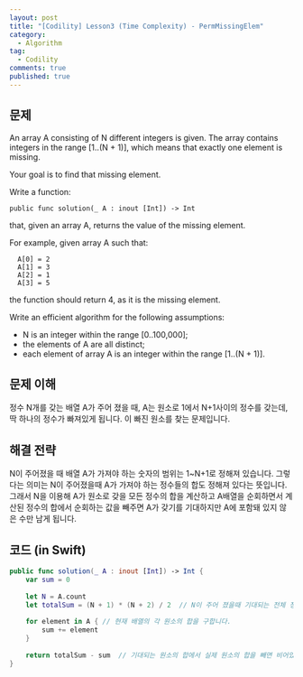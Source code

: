 ```yaml
---
layout: post
title: "[Codility] Lesson3 (Time Complexity) - PermMissingElem"
category: 
  - Algorithm
tag:
  - Codility
comments: true
published: true
---
```


## 문제
An array A consisting of N different integers is given. The array contains integers in the range [1..(N + 1)], which means that exactly one element is missing.

Your goal is to find that missing element.

Write a function:

`
public func solution(_ A : inout [Int]) -> Int
`

that, given an array A, returns the value of the missing element.

For example, given array A such that:

```
  A[0] = 2
  A[1] = 3
  A[2] = 1
  A[3] = 5
```

the function should return 4, as it is the missing element.

Write an efficient algorithm for the following assumptions:

- N is an integer within the range [0..100,000];
- the elements of A are all distinct;
- each element of array A is an integer within the range [1..(N + 1)].

## 문제 이해
정수 N개를 갖는 배열 A가 주어 졌을 때, A는 원소로 1에서 N+1사이의 정수를 갖는데, 딱 하나의 정수가 빠져있게 됩니다. 이 빠진 원소를 찾는 문제입니다.


## 해결 전략
N이 주어졌을 때 배열 A가 가져야 하는 숫자의 범위는 1~N+1로 정해져 있습니다. 그렇다는 의미는 N이 주어졌을때 A가 가져야 하는 정수들의 합도 정해져 있다는 뜻입니다. 그래서 N을 이용해 A가 원소로 갖을 모든 정수의 합을 계산하고 A배열을 순회하면서 계산된 정수의 합에서 순회하는 값을 빼주면 A가 갖기를 기대하지만 A에 포함돼 있지 않은 수만 남게 됩니다.

## 코드 (in Swift)
```swift
public func solution(_ A : inout [Int]) -> Int {
    var sum = 0
    
    let N = A.count
    let totalSum = (N + 1) * (N + 2) / 2  // N이 주어 졌을때 기대되는 전체 정수의 합을 구해줍니다. 보통 1~10까지의 합을 구하려면 (N+(N+1)) / 2로 계산할 수 있습니다.
    
    for element in A { // 현재 배열의 각 원소의 합을 구합니다.
        sum += element
    }
    
    return totalSum - sum  // 기대되는 원소의 합에서 실제 원소의 합을 빼면 비어있는 정수를 구할 수 있습니다.
}
```